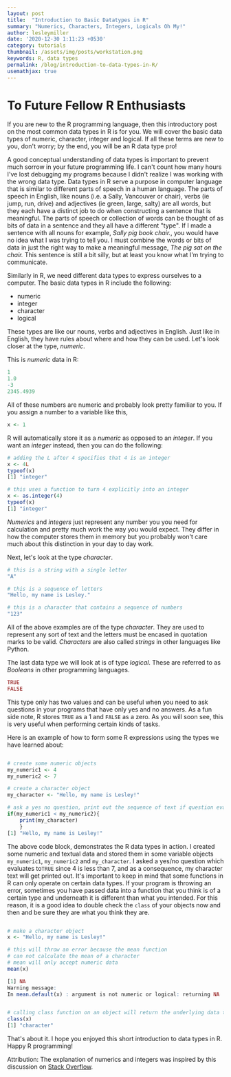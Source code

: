 ```yaml
---
layout: post
title:  "Introduction to Basic Datatypes in R"
summary: "Numerics, Characters, Integers, Logicals Oh My!"
author: lesleymiller
date: '2020-12-30 1:11:23 +0530'
category: tutorials
thumbnail: /assets/img/posts/workstation.png
keywords: R, data types
permalink: /blog/introduction-to-data-types-in-R/
usemathjax: true
---
```


# To Future Fellow R Enthusiasts

If you are new to the R programming language, then this introductory post on the most common data types in R is for you. 
We will cover the basic data types of numeric, character, integer and logical. If all these terms are new to you, don't worry; by the end, you will be an R data type pro!

A good conceptual understanding of data types is important to prevent much sorrow in your future programming life. 
I can't count how many hours I've lost debugging my programs because I didn't realize I was working with the wrong data type. 
Data types in R serve a purpose in computer language that is similar to different parts of speech in a human language. 
The parts of speech in English, like nouns (i.e. a Sally, Vancouver or chair), verbs (ie jump, run, drive) and adjectives (ie green, large, salty) are all words, but they each have a distinct job to do when constructing a sentence that is meaningful. 
The parts of speech or collection of words can be thought of as bits of data in a sentence and they all have a different "type". If I made a sentence with all nouns for example, *Sally pig book chair.*, you would have no idea what I was trying to tell you. 
I must combine the words or bits of data in just the right way to make a meaningful message, *The pig sat on the chair.* This sentence is still a bit silly, but at least you know what I'm trying to communicate.

Similarly in R, we need different data types to express ourselves to a computer. The basic data types in R include the following:
- numeric
- integer
- character 
- logical

These types are like our nouns, verbs and adjectives in English. Just like in English, they have rules about where and how they can be used. 
Let's look closer at the type, *numeric*. 

This is *numeric* data in R:
```r
1
1.0
-3
2345.4939
```
All of these numbers are numeric and probably look pretty familiar to you. If you assign a number to a variable like this,

```r
x <- 1
```
R will automatically store it as a *numeric* as opposed to an *integer*. If you want an *integer* instead, then you can do the following:

```r
# adding the L after 4 specifies that 4 is an integer
x <- 4L
typeof(x)
[1] "integer"

# this uses a function to turn 4 explicitly into an integer
x <- as.integer(4)
typeof(x)
[1] "integer"

```

*Numerics* and *integers* just represent any number you you need for calculation and pretty much work the way you would expect. 
They differ in how the computer stores them in memory but you probably won't care much about this distinction in your day to day work. 

Next, let's look at the type *character*. 

```r
# this is a string with a single letter
"A"

# this is a sequence of letters
"Hello, my name is Lesley."

# this is a character that contains a sequence of numbers
"123"
```
All of the above examples are of the type *character*. They are used to represent any sort of text and the letters must be encased in quotation marks to be valid.
 *Characters* are also called *strings* in other languages like Python. 

The last data type we will look at is of type *logical*. These are referred to as *Booleans* in other programming languages. 

```r
TRUE
FALSE
```
This type only has two values and can be useful when you need to ask questions in your programs that have only yes and no answers. 
As a fun side note, R stores `TRUE` as a 1 and `FALSE` as a zero. As you will soon see, this is very useful when performing certain kinds of tasks. 

Here is an example of how to form some R expressions using the types we have learned about: 
```r

# create some numeric objects
my_numeric1 <- 4
my_numeric2 <- 7

# create a character object
my_character <- "Hello, my name is Lesley!"

# ask a yes no question, print out the sequence of text if question evaluates to `TRUE`.
if(my_numeric1 < my_numeric2){
    print(my_character)
    }
[1] "Hello, my name is Lesley!"
```
The above code block, demonstrates the R data types in action. 
I created some numeric and textual data and stored them in some variable objects `my_numeric1`, `my_numeric2` and `my_character`. 
I asked a yes/no question which evaluates to`TRUE` since 4 is less than 7, and as a consequence, my character text will get printed out. 
It's important to keep in mind that some functions in R can only operate on certain data types. 
If your program is throwing an error, sometimes you have passed data into a function that you think is of a certain type and underneath it is different than what you intended. 
For this reason, it is a good idea to double check the `class` of your objects now and then and be sure they are what you think they are. 

```r

# make a character object
x <- "Hello, my name is Lesley!"

# this will throw an error because the mean function 
# can not calculate the mean of a character
# mean will only accept numeric data
mean(x)

[1] NA
Warning message:
In mean.default(x) : argument is not numeric or logical: returning NA


# calling class function on an object will return the underlying data type for that object 
class(x)
[1] "character"
```
That's about it. I hope you enjoyed this short introduction to data types in R. Happy R programming! 








Attribution:
 The explanation of numerics and integers was inspired by this discussion on [Stack Overflow](https://stackoverflow.com/questions/23660094/whats-the-difference-between-integer-class-and-numeric-class-in-r).